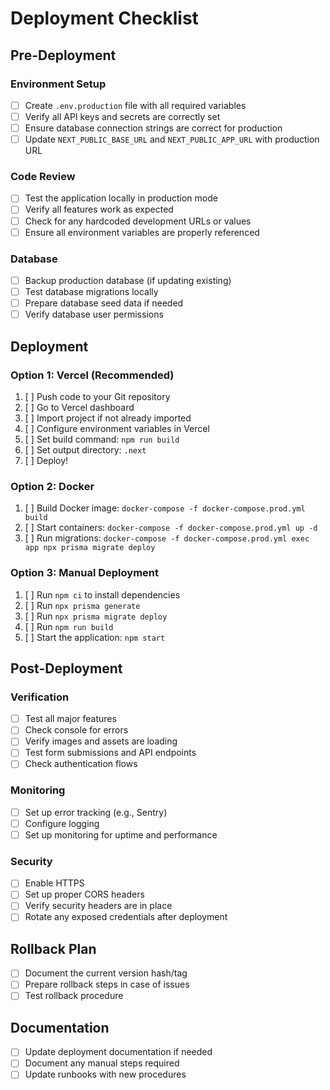 # Deployment Checklist

## Pre-Deployment

### Environment Setup
- [ ] Create `.env.production` file with all required variables
- [ ] Verify all API keys and secrets are correctly set
- [ ] Ensure database connection strings are correct for production
- [ ] Update `NEXT_PUBLIC_BASE_URL` and `NEXT_PUBLIC_APP_URL` with production URL

### Code Review
- [ ] Test the application locally in production mode
- [ ] Verify all features work as expected
- [ ] Check for any hardcoded development URLs or values
- [ ] Ensure all environment variables are properly referenced

### Database
- [ ] Backup production database (if updating existing)
- [ ] Test database migrations locally
- [ ] Prepare database seed data if needed
- [ ] Verify database user permissions

## Deployment

### Option 1: Vercel (Recommended)
1. [ ] Push code to your Git repository
2. [ ] Go to Vercel dashboard
3. [ ] Import project if not already imported
4. [ ] Configure environment variables in Vercel
5. [ ] Set build command: `npm run build`
6. [ ] Set output directory: `.next`
7. [ ] Deploy!

### Option 2: Docker
1. [ ] Build Docker image: `docker-compose -f docker-compose.prod.yml build`
2. [ ] Start containers: `docker-compose -f docker-compose.prod.yml up -d`
3. [ ] Run migrations: `docker-compose -f docker-compose.prod.yml exec app npx prisma migrate deploy`

### Option 3: Manual Deployment
1. [ ] Run `npm ci` to install dependencies
2. [ ] Run `npx prisma generate`
3. [ ] Run `npx prisma migrate deploy`
4. [ ] Run `npm run build`
5. [ ] Start the application: `npm start`

## Post-Deployment

### Verification
- [ ] Test all major features
- [ ] Check console for errors
- [ ] Verify images and assets are loading
- [ ] Test form submissions and API endpoints
- [ ] Check authentication flows

### Monitoring
- [ ] Set up error tracking (e.g., Sentry)
- [ ] Configure logging
- [ ] Set up monitoring for uptime and performance

### Security
- [ ] Enable HTTPS
- [ ] Set up proper CORS headers
- [ ] Verify security headers are in place
- [ ] Rotate any exposed credentials after deployment

## Rollback Plan
- [ ] Document the current version hash/tag
- [ ] Prepare rollback steps in case of issues
- [ ] Test rollback procedure

## Documentation
- [ ] Update deployment documentation if needed
- [ ] Document any manual steps required
- [ ] Update runbooks with new procedures
